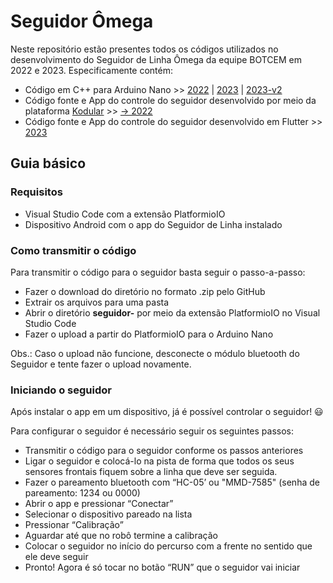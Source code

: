 # Seguidor Ômega
Neste repositório estão presentes todos os códigos utilizados no desenvolvimento do Seguidor de Linha Ômega da equipe BOTCEM em 2022 e 2023. Especificamente contém:
- Código em C++ para Arduino Nano >> [2022](https://github.com/Equipe-Botcem/Seguidor_Omega/tree/main/seguidor-2022) | [2023](https://github.com/Equipe-Botcem/Seguidor_Omega/tree/main/seguidor-2023) | [2023-v2](https://github.com/Equipe-Botcem/Seguidor_Omega/tree/main/seguidor-2023-v2)
- Código fonte e App do controle do seguidor desenvolvido por meio da plataforma [Kodular](https://creator.kodular.io/) >> [-> 2022](https://github.com/Equipe-Botcem/Seguidor_Omega/tree/main/app/2022)
- Código fonte e App do controle do seguidor desenvolvido em Flutter >> [2023](https://github.com/Equipe-Botcem/Seguidor_Omega/tree/main/app/2023)

## Guia básico

### Requisitos
- Visual Studio Code com a extensão PlatformioIO
- Dispositivo Android com o app do Seguidor de Linha instalado

### Como transmitir o código
Para transmitir o código para o seguidor basta seguir o passo-a-passo:
- Fazer o download do diretório no formato .zip pelo GitHub
- Extrair os arquivos para uma pasta
- Abrir o diretório **seguidor-<version>** por meio da extensão PlatformioIO no Visual Studio Code
- Fazer o upload a partir do PlatformioIO para o Arduino Nano

Obs.: Caso o upload não funcione, desconecte o módulo bluetooth do Seguidor e tente fazer o upload novamente.

### Iniciando o seguidor
Após instalar o app em um dispositivo, já é possível controlar o seguidor! 😃

Para configurar o seguidor é necessário seguir os seguintes passos:
- Transmitir o código para o seguidor conforme os passos anteriores
- Ligar o seguidor e colocá-lo na pista de forma que todos os seus sensores frontais fiquem sobre a linha que deve ser seguida.
- Fazer o pareamento bluetooth com “HC-05’ ou "MMD-7585" (senha de pareamento: 1234 ou 0000)
- Abrir o app e pressionar “Conectar”
- Selecionar o dispositivo pareado na lista
- Pressionar “Calibração”
- Aguardar até que no robô termine a calibração
- Colocar o seguidor no início do percurso com a frente no sentido que ele deve seguir
- Pronto! Agora é só tocar no botão “RUN” que o seguidor vai iniciar
